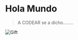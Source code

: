 # Hola Mundo

> A CODEAR se a dicho........

![Gift](https://media.giphy.com/media/l378BzHA5FwWFXVSg/giphy.gif)
